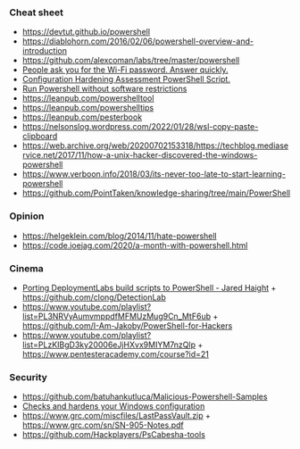 ### Cheat sheet

- https://devtut.github.io/powershell
- https://diablohorn.com/2016/02/06/powershell-overview-and-introduction
- https://github.com/alexcoman/labs/tree/master/powershell
- [People ask you for the Wi-Fi password. Answer quickly.](https://github.com/RReverser/WiFi-Password)
- [Configuration Hardening Assessment PowerShell Script.](https://github.com/cutaway-security/chaps)
- [Run Powershell without software restrictions](https://github.com/iomoath/PowerShx)
- https://leanpub.com/powershelltool
- https://leanpub.com/powershelltips
- https://leanpub.com/pesterbook
- https://nelsonslog.wordpress.com/2022/01/28/wsl-copy-paste-clipboard
- https://web.archive.org/web/20200702153318/https://techblog.mediaservice.net/2017/11/how-a-unix-hacker-discovered-the-windows-powershell
- https://www.verboon.info/2018/03/its-never-too-late-to-start-learning-powershell
- https://github.com/PointTaken/knowledge-sharing/tree/main/PowerShell

### Opinion

- https://helgeklein.com/blog/2014/11/hate-powershell
- https://code.joejag.com/2020/a-month-with-powershell.html

### Cinema

- [Porting DeploymentLabs build scripts to PowerShell - Jared Haight](https://www.youtube.com/playlist?list=PLXu5LzFyin-lyIX6KEqmk1fWhc8CQ6wDA) + https://github.com/clong/DetectionLab
- https://www.youtube.com/playlist?list=PL3NRVyAumvmppdfMFMUzMug9Cn_MtF6ub + https://github.com/I-Am-Jakoby/PowerShell-for-Hackers
- https://www.youtube.com/playlist?list=PLzKIBgD3ky20006eJjHXvx9MIYM7nzQlp + https://www.pentesteracademy.com/course?id=21

### Security

- https://github.com/batuhankutluca/Malicious-Powershell-Samples
- [Checks and hardens your Windows configuration](https://github.com/scipag/HardeningKitty)
- https://www.grc.com/miscfiles/LastPassVault.zip + https://www.grc.com/sn/SN-905-Notes.pdf
- https://github.com/Hackplayers/PsCabesha-tools
